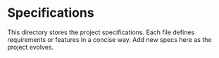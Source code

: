 # Specifications

This directory stores the project specifications.
Each file defines requirements or features in a concise way.
Add new specs here as the project evolves.
